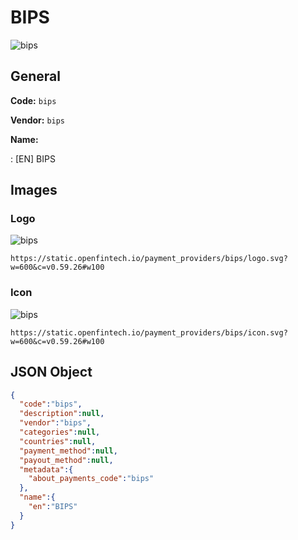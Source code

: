 
# BIPS 
![bips](https://static.openfintech.io/payment_providers/bips/logo.svg?w=600&c=v0.59.26#w100)  

## General 
 
**Code:** `bips` 
 
**Vendor:** `bips` 
 
**Name:**  
 
:	[EN] BIPS  

## Images 

### Logo 
 
![bips](https://static.openfintech.io/payment_providers/bips/logo.svg?w=600&c=v0.59.26#w100)  

```
https://static.openfintech.io/payment_providers/bips/logo.svg?w=600&c=v0.59.26#w100
```  

### Icon 
 
![bips](https://static.openfintech.io/payment_providers/bips/icon.svg?w=600&c=v0.59.26#w100)  

```
https://static.openfintech.io/payment_providers/bips/icon.svg?w=600&c=v0.59.26#w100
```  

## JSON Object 

```json
{
  "code":"bips",
  "description":null,
  "vendor":"bips",
  "categories":null,
  "countries":null,
  "payment_method":null,
  "payout_method":null,
  "metadata":{
    "about_payments_code":"bips"
  },
  "name":{
    "en":"BIPS"
  }
}
```  
